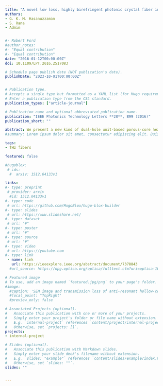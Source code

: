 ```yaml
---
title: "A novel low loss, highly birefringent photonic crystal fiber in THz regime"
authors:
- G. K. M. Hasanuzzaman
- S. Rana
- Admin


#- Robert Ford
#author_notes:
#- "Equal contribution"
#- "Equal contribution"
date: "2016-01-12T00:00:00Z"
doi: 10.1109/LPT.2016.2517083

# Schedule page publish date (NOT publication's date).
publishDate: "2023-10-01T00:00:00Z"


# Publication type.
# Accepts a single type but formatted as a YAML list (for Hugo requirements).
# Enter a publication type from the CSL standard.
publication_types: ["article-journal"]

# Publication name and optional abbreviated publication name.
publication: "IEEE Photonics Technology Letters **28**, 899 (2016)"
publication_short: ""

abstract: We present a new kind of dual-hole unit-based porous-core hexagonal photonic crystal fiber (H-PCF) with low loss and high birefringence in terahertz regime. The proposed fiber offers simultaneously high birefringence and low effective material loss (EML) in the frequency range of 0.5-0.85 THz with single-mode operation. An air-hole pair is used inside the core instead of elliptical shaped air holes to introduce asymmetry for attaining high birefringence; where the birefringence can be enhanced by rotating the dual-hole unit axis of orientation. The proposed H-PCF provides a birefringence of ~0.033 and an EML of 0.43 dB/cm at an operating frequency of 0.85 THz.
#summary: Lorem ipsum dolor sit amet, consectetur adipiscing elit. Duis posuere tellus ac convallis placerat. Proin tincidunt magna sed ex sollicitudin condimentum.

tags:
- THz fibers

featured: false

#hugoblox:
 # ids:
  #  arxiv: 1512.04133v1

links:
#- type: preprint
 # provider: arxiv
  #id: 1512.04133v1
#- type: code
 # url: https://github.com/HugoBlox/hugo-blox-builder
#- type: slides
 # url: https://www.slideshare.net/
#- type: dataset
 # url: "#"
#- type: poster
 # url: "#"
#- type: source
 # url: "#"
#- type: video
 # url: https://youtube.com
#- type: link
 - name: link
   url: https://ieeexplore.ieee.org/abstract/document/7378843
  #url_source: https://opg.optica.org/optica/fulltext.cfm?uri=optica-10-10-1253

# Featured image
# To use, add an image named `featured.jpg/png` to your page's folder. 
#image:
  #caption: 'SEM image and transmission loss of anti-resonant hollow-core fiber'
  #focal_point: "TopRight"
  #preview_only: false

# Associated Projects (optional).
#   Associate this publication with one or more of your projects.
#   Simply enter your project's folder or file name without extension.
#   E.g. `internal-project` references `content/project/internal-project/index.md`.
#   Otherwise, set `projects: []`.
projects:
- internal-project

# Slides (optional).
#   Associate this publication with Markdown slides.
#   Simply enter your slide deck's filename without extension.
#   E.g. `slides: "example"` references `content/slides/example/index.md`.
#   Otherwise, set `slides: ""`.
slides: ""


---
```

